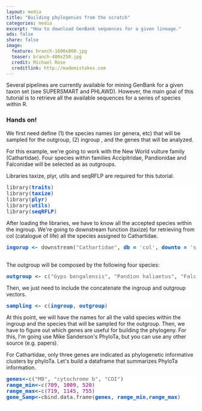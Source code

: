 ```yaml
---
layout: media
title: "Building phylogenies from the scratch"
categories: media
excerpt: "How to download GenBank sequences for a given lineage."
ads: false
share: false
image:
  feature: branch-1600x800.jpg
  teaser: branch-400x250.jpg
  credit: Michael Rose
  creditlink: http://mademistakes.com
---
```


Several pipelines are currently available for mining GenBank for a given taxon set (see SUPERSMART and PHLAWD). However, the main goal of this tutorial is to retrieve all the available sequences for a series of species within R.    

### Hands on!

We first need define (1) the species names (or genera, etc) that will be sampled for the outgroup, (2) ingroup , and the genes that will be analyzed.

For this example, we're going to work with the New World vulture family (Cathartidae). Four species within families Accipitridae, Pandionidae and Falconidae will be selected as as outgroups.

Libraries taxize, plyr, utils and seqRFLP are required for this tutorial.

<pre style="background:#fff;color:#3b3b3b">library(<span style="color:#0053ff;font-weight:700">traits</span>)
library(<span style="color:#0053ff;font-weight:700">taxize</span>)
library(<span style="color:#0053ff;font-weight:700">plyr</span>)
library(<span style="color:#0053ff;font-weight:700">utils</span>)
library(<span style="color:#0053ff;font-weight:700">seqRFLP</span>)
</pre>

After loading the libraries, we have to know all the accepted species within the ingroup. We're going to downstream function (taxize) for retrieving from col (catalogue of life) all the species assigned to Cathartidae.

<pre style="background:#fff;color:#3b3b3b"><span style="color:#0053ff;font-weight:700">ingorup</span> <span style="color:#069;font-weight:700">&lt;-</span> downstream(<span style="color:#666">"Cathartidae"</span>, <span style="color:#0053ff;font-weight:700">db</span> <span style="color:#069;font-weight:700">=</span> <span style="color:#666">'col'</span>, <span style="color:#0053ff;font-weight:700">downto</span> <span style="color:#069;font-weight:700">=</span> <span style="color:#666">'species'</span>)[[<span style="color:#a8017e">1</span>]]<span style="color:#069;font-weight:700">$</span><span style="color:#0053ff;font-weight:700">childtaxa_name</span>

</pre>

The outgroup will be composed by the following four species:

<pre style="background:#fff;color:#3b3b3b"><span style="color:#0053ff;font-weight:700">outgroup</span> <span style="color:#069;font-weight:700">&lt;-</span> c(<span style="color:#666">"Gyps bengalensis"</span>, <span style="color:#666">"Pandion haliaetus"</span>, <span style="color:#666">"Falco peregrinus"</span>,<span style="color:#666">"Falco femoralis"</span>)
</pre>

Then, we just need to include the concatenate the ingroup and outgroup vectors.

<pre style="background:#fff;color:#3b3b3b"><span style="color:#0053ff;font-weight:700">sampling</span> <span style="color:#069;font-weight:700">&lt;-</span> c(<span style="color:#0053ff;font-weight:700">ingroup</span>, <span style="color:#0053ff;font-weight:700">outgroup</span>)
</pre>


At this point, we will have the names for all the valid species within the ingroup and the species that will be sampled for the outgroup. Then, we have to figure out which genes are useful for building the phylogeny. For this, I'm going use Mike Sanderson's PhyloTa, but you can use any other source (e.g. papers).

For Cathartidae, only three genes are indicated as phylogenetic informative clusters by phyloTa. Let's build a dataframe that summarizes PhyloTa information.

<pre style="background:#fff;color:#3b3b3b"><span style="color:#0053ff;font-weight:700">genes</span><span style="color:#069;font-weight:700">&lt;-</span>c(<span style="color:#666">"MB"</span>, <span style="color:#666">"cytochrome b"</span>, <span style="color:#666">"COI"</span>)
<span style="color:#0053ff;font-weight:700">range_min</span><span style="color:#069;font-weight:700">&lt;-</span>c(<span style="color:#a8017e">709</span>, <span style="color:#a8017e">1009</span>, <span style="color:#a8017e">520</span>)
<span style="color:#0053ff;font-weight:700">range_max</span><span style="color:#069;font-weight:700">&lt;-</span>c(<span style="color:#a8017e">719</span>, <span style="color:#a8017e">1145</span>, <span style="color:#a8017e">755</span>)
<span style="color:#0053ff;font-weight:700">gene_Samp</span><span style="color:#069;font-weight:700">&lt;-</span>cbind.data.frame(<span style="color:#0053ff;font-weight:700">genes</span>, <span style="color:#0053ff;font-weight:700">range_min</span>,<span style="color:#0053ff;font-weight:700">range_max</span>)

</pre>
